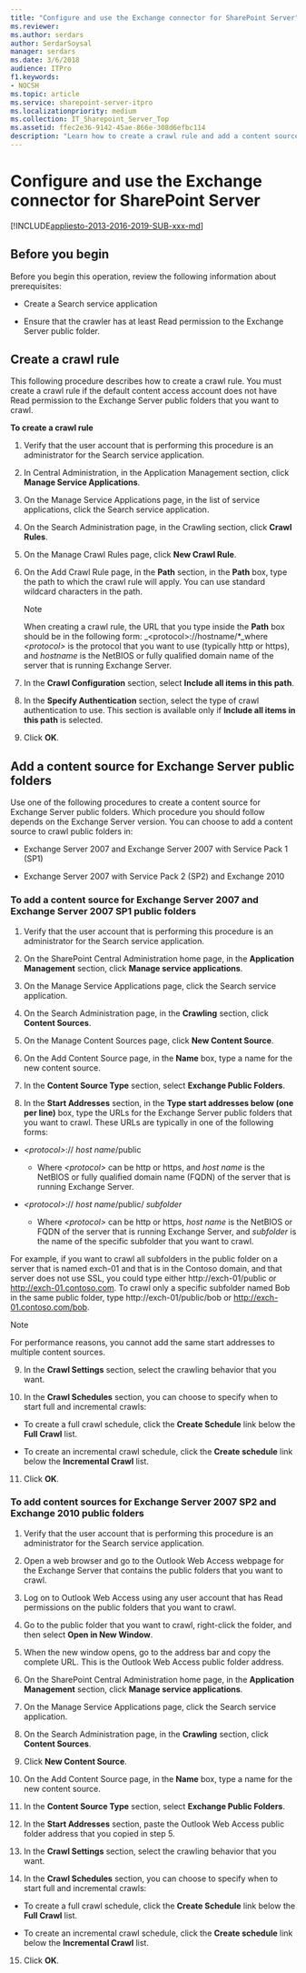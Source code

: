 ```yaml
---
title: "Configure and use the Exchange connector for SharePoint Server"
ms.reviewer: 
ms.author: serdars
author: SerdarSoysal
manager: serdars
ms.date: 3/6/2018
audience: ITPro
f1.keywords:
- NOCSH
ms.topic: article
ms.service: sharepoint-server-itpro
ms.localizationpriority: medium
ms.collection: IT_Sharepoint_Server_Top
ms.assetid: ffec2e36-9142-45ae-866e-308d6efbc114
description: "Learn how to create a crawl rule and add a content source to crawl Exchange Server public folders."
---
```


# Configure and use the Exchange connector for SharePoint Server

[!INCLUDE[appliesto-2013-2016-2019-SUB-xxx-md](../includes/appliesto-2013-2016-2019-SUB-xxx-md.md)]
    
## Before you begin
<a name="begin"> </a>

Before you begin this operation, review the following information about prerequisites:
  
- Create a Search service application
    
- Ensure that the crawler has at least Read permission to the Exchange Server public folder.
    
## Create a crawl rule
<a name="proc1"> </a>

This following procedure describes how to create a crawl rule. You must create a crawl rule if the default content access account does not have Read permission to the Exchange Server public folders that you want to crawl.
  
 **To create a crawl rule**
  
1. Verify that the user account that is performing this procedure is an administrator for the Search service application.
    
2. In Central Administration, in the Application Management section, click **Manage Service Applications**.
    
3. On the Manage Service Applications page, in the list of service applications, click the Search service application.
    
4. On the Search Administration page, in the Crawling section, click **Crawl Rules**. 
    
5. On the Manage Crawl Rules page, click **New Crawl Rule**. 
    
6. On the Add Crawl Rule page, in the **Path** section, in the **Path** box, type the path to which the crawl rule will apply. You can use standard wildcard characters in the path. 
    
    > [!NOTE]
    > When creating a crawl rule, the URL that you type inside the **Path** box should be in the following form:  _\<protocol\>://hostname/\*_where  _\<protocol\>_ is the protocol that you want to use (typically http or https), and  _hostname_ is the NetBIOS or fully qualified domain name of the server that is running Exchange Server. 
  
7. In the **Crawl Configuration** section, select **Include all items in this path**.
    
8. In the **Specify Authentication** section, select the type of crawl authentication to use. This section is available only if **Include all items in this path** is selected. 
    
9. Click **OK**.
    
## Add a content source for Exchange Server public folders
<a name="proc2"> </a>

Use one of the following procedures to create a content source for Exchange Server public folders. Which procedure you should follow depends on the Exchange Server version. You can choose to add a content source to crawl public folders in: 
  
- Exchange Server 2007 and Exchange Server 2007 with Service Pack 1 (SP1)
    
- Exchange Server 2007 with Service Pack 2 (SP2) and Exchange 2010
    
### To add a content source for Exchange Server 2007 and Exchange Server 2007 SP1 public folders

1. Verify that the user account that is performing this procedure is an administrator for the Search service application.
    
2. On the SharePoint Central Administration home page, in the **Application Management** section, click **Manage service applications**.
    
3. On the Manage Service Applications page, click the Search service application.
    
4. On the Search Administration page, in the **Crawling** section, click **Content Sources**.
    
5. On the Manage Content Sources page, click **New Content Source**.
    
6. On the Add Content Source page, in the **Name** box, type a name for the new content source. 
    
7. In the **Content Source Type** section, select **Exchange Public Folders**.
    
8. In the **Start Addresses** section, in the **Type start addresses below (one per line)** box, type the URLs for the Exchange Server public folders that you want to crawl. These URLs are typically in one of the following forms: 
    
  -  _\<protocol\>_:// _host name_/public
     - Where  _\<protocol\>_ can be http or https, and  _host name_ is the NetBIOS or fully qualified domain name (FQDN) of the server that is running Exchange Server. 
    
  -  _\<protocol\>_:// _host name_/public/ _subfolder_
     - Where  _\<protocol\>_ can be http or https,  _host name_ is the NetBIOS or FQDN of the server that is running Exchange Server, and  _subfolder_ is the name of the specific subfolder that you want to crawl. 
    
  For example, if you want to crawl all subfolders in the public folder on a server that is named exch-01 and that is in the Contoso domain, and that server does not use SSL, you could type either http://exch-01/public or http://exch-01.contoso.com. To crawl only a specific subfolder named Bob in the same public folder, type http://exch-01/public/bob or http://exch-01.contoso.com/bob.
    
  > [!NOTE]
  > For performance reasons, you cannot add the same start addresses to multiple content sources. 
  
9. In the **Crawl Settings** section, select the crawling behavior that you want. 
    
10. In the **Crawl Schedules** section, you can choose to specify when to start full and incremental crawls: 
    
  - To create a full crawl schedule, click the **Create Schedule** link below the **Full Crawl** list. 
    
  - To create an incremental crawl schedule, click the **Create schedule** link below the **Incremental Crawl** list. 
    
11. Click **OK**.
    
### To add content sources for Exchange Server 2007 SP2 and Exchange 2010 public folders

1. Verify that the user account that is performing this procedure is an administrator for the Search service application.
    
2. Open a web browser and go to the Outlook Web Access webpage for the Exchange Server that contains the public folders that you want to crawl.
    
3. Log on to Outlook Web Access using any user account that has Read permissions on the public folders that you want to crawl.
    
4. Go to the public folder that you want to crawl, right-click the folder, and then select **Open in New Window**.
    
5. When the new window opens, go to the address bar and copy the complete URL. This is the Outlook Web Access public folder address.
    
6. On the SharePoint Central Administration home page, in the **Application Management** section, click **Manage service applications**.
    
7. On the Manage Service Applications page, click the Search service application.
    
8. On the Search Administration page, in the **Crawling** section, click **Content Sources**.
    
9. Click **New Content Source**. 
    
10. On the Add Content Source page, in the **Name** box, type a name for the new content source. 
    
11. In the **Content Source Type** section, select **Exchange Public Folders**.
    
12. In the **Start Addresses** section, paste the Outlook Web Access public folder address that you copied in step 5. 
    
13. In the **Crawl Settings** section, select the crawling behavior that you want. 
    
14. In the **Crawl Schedules** section, you can choose to specify when to start full and incremental crawls: 
    
  - To create a full crawl schedule, click the **Create Schedule** link below the **Full Crawl** list. 
    
  - To create an incremental crawl schedule, click the **Create schedule** link below the **Incremental Crawl** list. 
    
15. Click **OK**.
    

